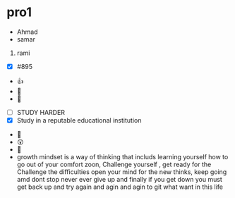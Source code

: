 # pro1
- Ahmad 
- samar 

1. rami 
- [x] #895 
- :+1:
- 🦖
- 📧
- [ ] STUDY HARDER 
- [X] Study in a reputable educational institution
- 🥊
- 😲
- 🥇
- growth mindset is a way of thinking that includs learning yourself how to go out of your comfort zoon, Challenge yourself , get ready for the Challenge the difficulties
open your mind for the new thinks, keep going amd dont stop never ever give up and finally if you get down you must get back up and try again and agin and agin to git what
want in this life 
 


